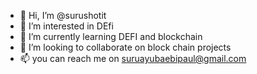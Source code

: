 - 👋 Hi, I’m @surushotit
- 👀 I’m interested in DEfi
- 🌱 I’m currently learning DEFI and blockchain
- 💞️ I’m looking to collaborate on block chain projects
- 📫 you can reach me on suruayubaebipaul@gmail.com

<!---
surushotit/surushotit is a ✨ special ✨ repository because its `README.md` (this file) appears on your GitHub profile.
You can click the Preview link to take a look at your changes.
--->
